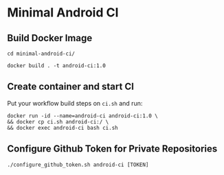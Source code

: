 # Minimal Android CI
## Build Docker Image
```
cd minimal-android-ci/

docker build . -t android-ci:1.0
```
## Create container and start CI
Put your workflow build steps on `ci.sh` and run:
```
docker run -id --name=android-ci android-ci:1.0 \
&& docker cp ci.sh android-ci:/ \
&& docker exec android-ci bash ci.sh
```
## Configure Github Token for Private Repositories
```
./configure_github_token.sh android-ci [TOKEN]
```
